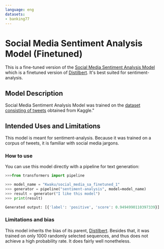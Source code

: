 ```yaml
---
language: eng
datasets:
- banking77
---
```


# Social Media Sentiment Analysis Model (Finetuned)
This is a fine-tuned version of the [Social Media Sentiment Analysis Model](https://huggingface.co/Kwaku/social_media_sa) which is a finetuned version of [Distilbert](https://huggingface.co/models?other=distilbert). It's best suited for sentiment-analysis.

## Model Description
Social Media Sentiment Analysis Model was trained on the [dataset consisting of tweets](https://www.kaggle.com/code/mohamednabill7/sentiment-analysis-of-twitter-data/data) obtained from Kaggle."

## Intended Uses and Limitations
This model is meant for sentiment-analysis. Because it was trained on a corpus of tweets, it is familiar with social media jargons.

### How to use

You can use this model directly with a pipeline for text generation:

```python
>>>from transformers import pipeline

>>> model_name = "Kwaku/social_media_sa_finetuned_1"
>>> generator = pipeline("sentiment-analysis", model=model_name)
>>> result = generator("I like this model")
>>> print(result)

Generated output: [{'label': 'positive', 'score': 0.9494990110397339}]
```

### Limitations and bias

This model inherits the bias of its parent, [Distilbert](https://huggingface.co/models?other=distilbert).
Besides that, it was trained on only 1000 randomly selected sequences, and thus does not achieve a high probability rate.
It does fairly well nonetheless.